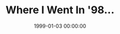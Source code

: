 ---
layout: series
series: "Where I Went In '98..."
permalink: "/where-i-went-in-98/"
title: "Where I Went In '98..."
date: 1999-01-03 00:00:00
endDate: 1900-01-01 00:00:00
description: "Brian Tome's annual year-end personal assessment message. "
src: "http://s3.amazonaws.com/crossroads-media/images/legacy/content/GenericCrnerSign.jpg"
---